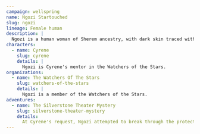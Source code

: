 ```yaml
---
campaign: wellspring
name: Ngozi Startouched
slug: ngozi
lineage: Female human
description: |
  Ngozi is a human woman of Sherem ancestry, with dark skin traced with silver tattoos that glow with a faint light. She typically wears an unadorned grey cloak.
characters:
  - name: Cyrene
    slug: cyrene
    details: |
      Ngozi is Cyrene's mentor in the Watchers of the Stars.
organizations:
  - name: The Watchers Of The Stars
    slug: watchers-of-the-stars
    details: |
      Ngozi is a member of the Watchers of the Stars.
adventures:
  - name: The Silverstone Theater Mystery
    slug: silverstone-theater-mystery
    details:
      At Cyrene's request, Ngozi attempted to break through the protections in the basement of the Silverstone Theater. While unsuccessful, her divinations were able to trace connections between people and places, giving the party the clues they needed to identify the key as Vistra Silverstone's insignia.
---
```

